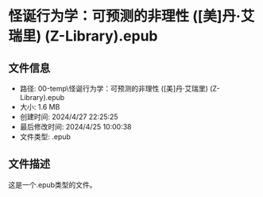 ﻿# 怪诞行为学：可预测的非理性 ([美]丹·艾瑞里) (Z-Library).epub

## 文件信息
- 路径: 00-temp\怪诞行为学：可预测的非理性 ([美]丹·艾瑞里) (Z-Library).epub
- 大小: 1.6 MB
- 创建时间: 2024/4/27 22:25:25
- 最后修改时间: 2024/4/25 10:00:38
- 文件类型: .epub

## 文件描述
这是一个.epub类型的文件。

